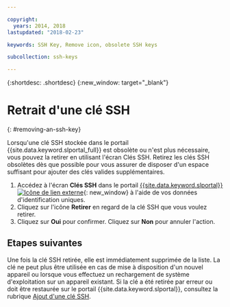 ```yaml
---

copyright:
  years: 2014, 2018
lastupdated: "2018-02-23"

keywords: SSH Key, Remove icon, obsolete SSH keys

subcollection: ssh-keys

---
```


{:shortdesc: .shortdesc}
{:new_window: target="_blank"}

# Retrait d'une clé SSH
{: #removing-an-ssh-key}

Lorsqu'une clé SSH stockée dans le portail {{site.data.keyword.slportal_full}} est obsolète ou n'est plus nécessaire, vous pouvez la retirer en utilisant l'écran Clés SSH. Retirez les clés SSH obsolètes dès que possible pour vous assurer de disposer d'un espace suffisant pour ajouter des clés valides supplémentaires.

1. Accédez à l'écran **Clés SSH** dans le portail [{{site.data.keyword.slportal}} ![Icône de lien externe](../../icons/launch-glyph.svg "Icône de lien externe")](https://control.softlayer.com/){: new_window} à l'aide de vos données d'identification uniques.
2. Cliquez sur l'icône **Retirer** en regard de la clé SSH que vous voulez retirer.
3. Cliquez sur **Oui** pour confirmer. Cliquez sur **Non** pour annuler l'action.

## Etapes suivantes

Une fois la clé SSH retirée, elle est immédiatement supprimée de la liste. La clé ne peut plus être utilisée en cas de mise à disposition d'un nouvel appareil ou lorsque vous effectuez un rechargement de système d'exploitation sur un appareil existant. Si la clé a été retirée par erreur ou doit être restaurée sur le portail {{site.data.keyword.slportal}}, consultez la rubrique [Ajout d'une clé SSH](/docs/infrastructure/ssh-keys?topic=ssh-keys-adding-an-ssh-key).

